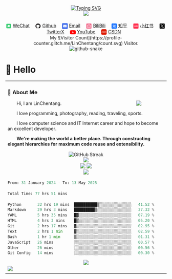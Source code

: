 <div align="center">
  
  <!-- dynamic typing effect 动态打字效果 -->
  <div>
    <a href="https://git.io/typing-svg">
      <img src="https://readme-typing-svg.demolab.com?font=Fira+Code&pause=1000&width=435&lines=LinChentang%E5%90%8C%E5%AD%A6%E7%A5%9D%E6%82%A8%E4%BB%8A%E5%A4%A9%E6%84%89%E5%BF%AB!&center=true&size=27" alt="Typing SVG" />
    </a>
  </div>

  <!-- knock code pictures 敲代码的图片 -->
  <picture>
    <source media="(prefers-color-scheme: dark)" srcset="https://cdn.jsdelivr.net/gh/LinChentang/LinChentang/assets/images/coding.gif" />
    <!-- <source media="(prefers-color-scheme: light)" srcset="https://cdn.jsdelivr.net/gh/LinChentang/LinChentang/assets/images/developer.svg" height="225px" /> -->
    <img src="https://cdn.jsdelivr.net/gh/LinChentang/LinChentang/assets/images/coding.gif" />
  </picture>

  <!-- for beauty 留个空行好看点 -->
  <div>&nbsp;</div>
  
  <!-- profile logo 个人资料徽标 -->
  <div>
    <a href="https://linchentang.top/wechat_qrcode/" target="_blank"><img src="https://github.com/LinChentang/LinChentang.github.io/blob/main/docs/images/plugin/微信.png"  style="height:18px; vertical-align:middle; margin-right:4px;">WeChat</a>&emsp;
    <a href="https://github.com/LinChentang" target="_blank"><img src="https://github.com/LinChentang/LinChentang.github.io/blob/main/docs/images/plugin/github.png" style="height:18px; vertical-align:middle; margin-right:4px;">Github</a>&emsp;
    <a href="mailto:z1273611131@163.com" target="_blank"><img src="https://github.com/LinChentang/LinChentang.github.io/blob/main/docs/images/plugin/邮箱.png"  style="height:18px; vertical-align:middle; margin-right:4px;">Email</a>&emsp;
    <a href="https://space.bilibili.com/346629528?spm_id_from=333.1007.0.0" target="_blank"><img src="https://github.com/LinChentang/LinChentang.github.io/blob/main/docs/images/plugin/哔哩哔哩.png"  style="height:18px; vertical-align:middle; margin-right:4px;">BiliBili</a>&emsp;
    <a href="https://www.zhihu.com/people/yu-chen-63-69-85" target="_blank"><img src="https://github.com/LinChentang/LinChentang.github.io/blob/main/docs/images/plugin/知乎.png"  style="height:18px; vertical-align:middle; margin-right:4px;">知乎</a>&emsp;
    <a href="https://www.xiaohongshu.com/user/profile/66a673f5000000001d023fdb" target="_blank"><img src="https://github.com/LinChentang/LinChentang.github.io/blob/main/docs/images/plugin/小红书.png"  style="height:18px; vertical-align:middle; margin-right:4px;">小红书</a>&emsp;
    <a href="https://x.com/linchentang23" target="_blank"><img src="https://github.com/LinChentang/LinChentang.github.io/blob/main/docs/images/plugin/TwitterX.png"  style="height:18px; vertical-align:middle; margin-right:4px;">TwitterX</a>&emsp;
    <a href="https://www.youtube.com/@linchentang618" target="_blank"><img src="https://github.com/LinChentang/LinChentang.github.io/blob/main/docs/images/plugin/youtube .png"  style="height:18px; vertical-align:middle; margin-right:4px;">YouTube</a>&emsp;
    <a href="https://blog.csdn.net/weixin_64266899?spm=1011.2124.3001.5343" target="_blank"><img src="https://github.com/LinChentang/LinChentang.github.io/blob/main/docs/images/plugin/CSDN.png"  style="height:18px; vertical-align:middle; margin-right:4px;">CSDN</a>&emsp;<br>
    <!-- visitor statistics logo 访问量统计徽标 -->
    My ![Visitor Count](https://profile-counter.glitch.me/LinChentang/count.svg) Visitor.
  </div>

  <!-- Snake Code Contribution Map 贪吃蛇代码贡献图 -->
  <picture>
    <source media="(prefers-color-scheme: dark)" srcset="https://cdn.jsdelivr.net/gh/LinChentang/LinChentang/profile-snake-contrib/github-contribution-grid-snake-dark.svg" />
    <source media="(prefers-color-scheme: light)" srcset="https://cdn.jsdelivr.net/gh/LinChentang/LinChentang/profile-snake-contrib/github-contribution-grid-snake.svg" />
    <img alt="github-snake" src="https://cdn.jsdelivr.net/gh/LinChentang/LinChentang/profile-snake-contrib/github-contribution-grid-snake-dark.svg" />
  </picture>

</div>

#  🙋 Hello

<table>
  
<tr><td>

</div>

### 🤺 About Me

<img align="right" width="88" src="https://cdn.jsdelivr.net/gh/LinChentang/LinChentang/assets/images/steven.png" />

<p>&emsp;&emsp;Hi, I am LinChentang.</p>
<p>&emsp;&emsp;I love programming, photography, reading, traveling, sports.</p>
<p>&emsp;&emsp;I love computer science and IT Internet career and hope to become an excellent developer.</p>
<p><strong>&emsp;&emsp;We're making the world a better place. Through constructing elegant hierarchies for maximum code reuse and extensibility.</strong></p>
</div>

<!-- github-readme-streak-stats 连续提交代码天数记录 -->
<div align="center">
   <img height=160 align="center" src="https://github-readme-streak-stats-eight.vercel.app/?user=LinChentang&theme=dracula&hide_border=true&mode=weekly&card_width=475" alt="GitHub Streak" />
</div>

<!-- spotify -->
<div align="center">
    <img height="137px" src="https://spotify-github-profile.kittinanx.com/api/view.svg?uid=31ndk7wlzonshfe43fboyw2yomcq&redirect=true][https://spotify-github-profile.kittinanx.com/api/view.svg?uid=31ndk7wlzonshfe43fboyw2yomcq&cover_image=true&theme=novatorem&show_offline=true&background_color=121212&interchange=true&bar_color=53b14f&bar_color_cover=true" />
</div>

<!-- ########################################## 分割 

<!-- GitHub 数据统计 -->
<div align="center">
    <img height="137px" src="https://github-readme-stats-git-masterrstaa-rickstaa.vercel.app/api?username=LinChentang&hide_title=false&hide_border=true&show_icons=true&line_height=21&text_color=000&icon_color=000&bg_color=0,ea6161,ffc64d,fffc4d,52fa5a&theme=graywhite" />
    <img height="137px" src="https://github-readme-stats-git-masterrstaa-rickstaa.vercel.app/api/top-langs/?username=LinChentang&hide_title=false&hide_border=true&layout=compact&langs_count=6&text_color=000&icon_color=fff&bg_color=0,52fa5a,4dfcff,c64dff&theme=graywhite" />
</div>

<!-- GitHub 奖杯🏆 -->
<div align="center">
  <img  src="https://github-profile-trophy.vercel.app/?username=LinChentang&theme=discord&row=1&column=-1&no-frame=true&no-bg=true" />
</div>

<!--START_SECTION:waka-->

```python
From: 31 January 2024 - To: 13 May 2025

Total Time: 77 hrs 51 mins

Python       32 hrs 19 mins  ██████████▒░░░░░░░░░░░░░░   41.52 %
Markdown     29 hrs 3 mins   █████████▒░░░░░░░░░░░░░░░   37.32 %
YAML         5 hrs 35 mins   █▓░░░░░░░░░░░░░░░░░░░░░░░   07.19 %
HTML         4 hrs 3 mins    █▒░░░░░░░░░░░░░░░░░░░░░░░   05.20 %
Git          2 hrs 17 mins   ▓░░░░░░░░░░░░░░░░░░░░░░░░   02.95 %
Text         2 hrs 1 min     ▓░░░░░░░░░░░░░░░░░░░░░░░░   02.59 %
Bash         1 hr 1 min      ▒░░░░░░░░░░░░░░░░░░░░░░░░   01.31 %
JavaScript   26 mins         ░░░░░░░░░░░░░░░░░░░░░░░░░   00.57 %
Other        26 mins         ░░░░░░░░░░░░░░░░░░░░░░░░░   00.56 %
Git Config   14 mins         ░░░░░░░░░░░░░░░░░░░░░░░░░   00.30 %
```

<!--END_SECTION:waka-->

<!-- GitHub Activity Graph GitHub 活动图 -->
<div align="center">
    <img src="https://github-readme-activity-graph.vercel.app/graph?username=LinChentang&theme=github" />
</div>

<!-- profile-3d-contrib 3D贡献图-->
<picture>
  <source media="(prefers-color-scheme: dark)" srcset="https://cdn.jsdelivr.net/gh/LinChentang/LinChentang/profile-3d-contrib/profile-night-rainbow.svg" />
  <source media="(prefers-color-scheme: light)" srcset="https://cdn.jsdelivr.net/gh/LinChentang/LinChentang/profile-3d-contrib/profile-gitblock.svg" />
  <img src="https://cdn.jsdelivr.net/gh/LinChentang/LinChentang/profile-3d-contrib/profile-night-rainbow.svg" />
</picture>

</div>

</td></tr>
